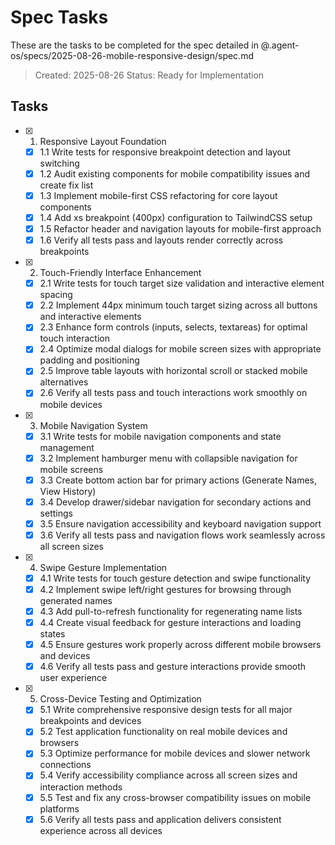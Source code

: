 # Spec Tasks

These are the tasks to be completed for the spec detailed in @.agent-os/specs/2025-08-26-mobile-responsive-design/spec.md

> Created: 2025-08-26
> Status: Ready for Implementation

## Tasks

- [x] 1. Responsive Layout Foundation
  - [x] 1.1 Write tests for responsive breakpoint detection and layout switching
  - [x] 1.2 Audit existing components for mobile compatibility issues and create fix list
  - [x] 1.3 Implement mobile-first CSS refactoring for core layout components
  - [x] 1.4 Add xs breakpoint (400px) configuration to TailwindCSS setup
  - [x] 1.5 Refactor header and navigation layouts for mobile-first approach
  - [x] 1.6 Verify all tests pass and layouts render correctly across breakpoints

- [x] 2. Touch-Friendly Interface Enhancement  
  - [x] 2.1 Write tests for touch target size validation and interactive element spacing
  - [x] 2.2 Implement 44px minimum touch target sizing across all buttons and interactive elements
  - [x] 2.3 Enhance form controls (inputs, selects, textareas) for optimal touch interaction
  - [x] 2.4 Optimize modal dialogs for mobile screen sizes with appropriate padding and positioning
  - [x] 2.5 Improve table layouts with horizontal scroll or stacked mobile alternatives
  - [x] 2.6 Verify all tests pass and touch interactions work smoothly on mobile devices

- [x] 3. Mobile Navigation System
  - [x] 3.1 Write tests for mobile navigation components and state management
  - [x] 3.2 Implement hamburger menu with collapsible navigation for mobile screens
  - [x] 3.3 Create bottom action bar for primary actions (Generate Names, View History)
  - [x] 3.4 Develop drawer/sidebar navigation for secondary actions and settings
  - [x] 3.5 Ensure navigation accessibility and keyboard navigation support
  - [x] 3.6 Verify all tests pass and navigation flows work seamlessly across all screen sizes

- [x] 4. Swipe Gesture Implementation
  - [x] 4.1 Write tests for touch gesture detection and swipe functionality
  - [x] 4.2 Implement swipe left/right gestures for browsing through generated names
  - [x] 4.3 Add pull-to-refresh functionality for regenerating name lists
  - [x] 4.4 Create visual feedback for gesture interactions and loading states
  - [x] 4.5 Ensure gestures work properly across different mobile browsers and devices
  - [x] 4.6 Verify all tests pass and gesture interactions provide smooth user experience

- [x] 5. Cross-Device Testing and Optimization
  - [x] 5.1 Write comprehensive responsive design tests for all major breakpoints and devices
  - [x] 5.2 Test application functionality on real mobile devices and browsers
  - [x] 5.3 Optimize performance for mobile devices and slower network connections
  - [x] 5.4 Verify accessibility compliance across all screen sizes and interaction methods
  - [x] 5.5 Test and fix any cross-browser compatibility issues on mobile platforms
  - [x] 5.6 Verify all tests pass and application delivers consistent experience across all devices